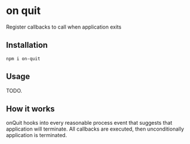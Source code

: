 # on quit

Register callbacks to call when application exits

## Installation

`npm i on-quit`

## Usage

TODO.

## How it works
onQuit hooks into every reasonable process event that suggests that application will terminate.
All callbacks are executed, then unconditionally application is terminated.
